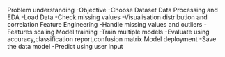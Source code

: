 Problem understanding
  -Objective
  -Choose Dataset
Data Processing and EDA
  -Load Data
  -Check missing values
  -Visualisation distribution and correlation
Feature Engineering
  -Handle missing values and outliers
  -Features scaling
Model training
  -Train multiple models
  -Evaluate using accuracy,classification report,confusion matrix
Model deployment
  -Save the data model
  -Predict using user input
  
